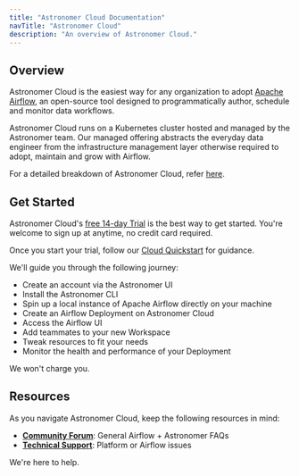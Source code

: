 ```yaml
---
title: "Astronomer Cloud Documentation"
navTitle: "Astronomer Cloud"
description: "An overview of Astronomer Cloud."
---
```


## Overview

Astronomer Cloud is the easiest way for any organization to adopt [Apache Airflow](https://airflow.apache.org/), an open-source tool designed to programmatically author, schedule and monitor data workflows.

Astronomer Cloud runs on a Kubernetes cluster hosted and managed by the Astronomer team. Our managed offering abstracts the everyday data engineer from the infrastructure management layer otherwise required to adopt, maintain and grow with Airflow.

For a detailed breakdown of Astronomer Cloud, refer [here](https://www.astronomer.io/cloud/).

## Get Started

Astronomer Cloud's [free 14-day Trial](https://www.astronomer.io/trial/) is the best way to get started. You're welcome to sign up at anytime, no credit card required.

Once you start your trial, follow our [Cloud Quickstart](https://www.astronomer.io/docs/cloud/stable/get-started/quickstart) for guidance.

We'll guide you through the following journey:

- Create an account via the Astronomer UI
- Install the Astronomer CLI
- Spin up a local instance of Apache Airflow directly on your machine
- Create an Airflow Deployment on Astronomer Cloud
- Access the Airflow UI
- Add teammates to your new Workspace
- Tweak resources to fit your needs
- Monitor the health and performance of your Deployment

We won't charge you.

## Resources

As you navigate Astronomer Cloud, keep the following resources in mind:

- [**Community Forum**](https://forum.astronomer.io): General Airflow + Astronomer FAQs
- [**Technical Support**](https://www.astronomer.io/docs/cloud/stable/resources/support): Platform or Airflow issues

We're here to help.
